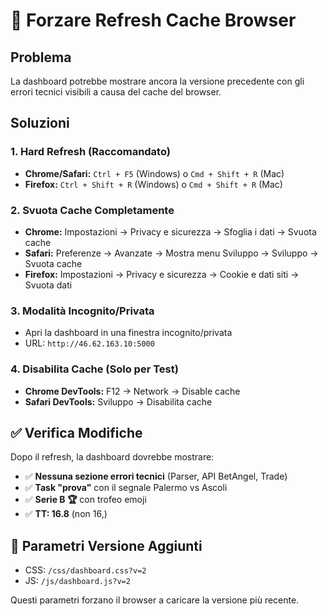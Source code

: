 # 🔄 Forzare Refresh Cache Browser

## Problema
La dashboard potrebbe mostrare ancora la versione precedente con gli errori tecnici visibili a causa del cache del browser.

## Soluzioni

### 1. **Hard Refresh (Raccomandato)**
- **Chrome/Safari:** `Ctrl + F5` (Windows) o `Cmd + Shift + R` (Mac)
- **Firefox:** `Ctrl + Shift + R` (Windows) o `Cmd + Shift + R` (Mac)

### 2. **Svuota Cache Completamente**
- **Chrome:** Impostazioni → Privacy e sicurezza → Sfoglia i dati → Svuota cache
- **Safari:** Preferenze → Avanzate → Mostra menu Sviluppo → Sviluppo → Svuota cache
- **Firefox:** Impostazioni → Privacy e sicurezza → Cookie e dati siti → Svuota dati

### 3. **Modalità Incognito/Privata**
- Apri la dashboard in una finestra incognito/privata
- URL: `http://46.62.163.10:5000`

### 4. **Disabilita Cache (Solo per Test)**
- **Chrome DevTools:** F12 → Network → Disable cache
- **Safari DevTools:** Sviluppo → Disabilita cache

## ✅ Verifica Modifiche
Dopo il refresh, la dashboard dovrebbe mostrare:
- ✅ **Nessuna sezione errori tecnici** (Parser, API BetAngel, Trade)
- ✅ **Task "prova"** con il segnale Palermo vs Ascoli
- ✅ **Serie B 🏆** con trofeo emoji
- ✅ **TT: 16.8** (non 16,)

## 🔧 Parametri Versione Aggiunti
- CSS: `/css/dashboard.css?v=2`
- JS: `/js/dashboard.js?v=2`

Questi parametri forzano il browser a caricare la versione più recente. 